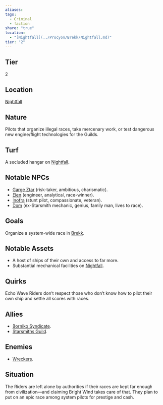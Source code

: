 ```yaml
---
aliases: 
tags:
  - Criminal
  - faction
share: "true"
location:
  - "[Nightfall](../Procyon/Brekk/Nightfall.md)"
tier: "2"
---
```

## Tier

2

## Location

[Nightfall](../Procyon/Brekk/Nightfall.md)

## Nature

Pilots that organize illegal races, take mercenary work, or test dangerous new engine/flight technologies for the Guilds.

## Turf

A secluded hangar on [Nightfall](../Procyon/Brekk/Nightfall.md).

## Notable NPCs

- [Garge Ztar](Garge%20Ztar.md) (risk-taker, ambitious, charismatic).
- [Elen](Elen.md) (engineer, analytical, race-winner).
- [Inofra](Inofra.md) (stunt pilot, compassionate, veteran).
- [Dom](Dom.md) (ex-Starsmith mechanic, genius, family man, lives to race).


## Goals

Organize a system-wide race in [Brekk](../Procyon/Brekk/index.md).

## Notable Assets

- A host of ships of their own and access to far more.
- Substantial mechanical facilities on [Nightfall](../Procyon/Brekk/Nightfall.md).


## Quirks

Echo Wave Riders don’t respect those who don’t know how to pilot their own ship and settle all scores with races.

## Allies

- [Borniko Syndicate](./Borniko%20Syndicate.md).
- [Starsmiths Guild](./Starsmiths%20Guild.md).


## Enemies

- [Wreckers](./Wreckers.md).


## Situation

The Riders are left alone by authorities if their races are kept far enough from civilization—and claiming Bright Wind takes care of that. They plan to put on an epic race among system pilots for prestige and cash.
